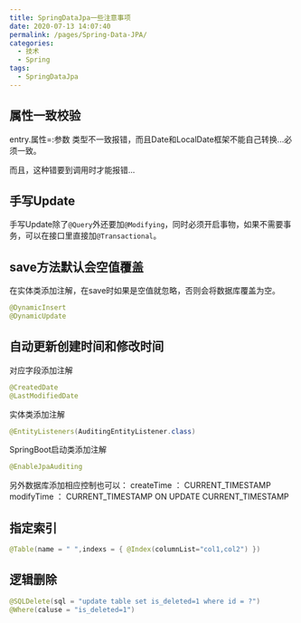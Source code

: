 ```yaml
---
title: SpringDataJpa一些注意事项
date: 2020-07-13 14:07:40
permalink: /pages/Spring-Data-JPA/
categories: 
  - 技术
  - Spring
tags: 
  - SpringDataJpa
---
```

<!-- more -->
## 属性一致校验
entry.属性=:参数 类型不一致报错，而且Date和LocalDate框架不能自己转换...必须一致。

而且，这种错要到调用时才能报错...

## 手写Update
手写Update除了``@Query``外还要加``@Modifying``，同时必须开启事物，如果不需要事务，可以在接口里直接加```@Transactional```。

## save方法默认会空值覆盖
在实体类添加注解，在save时如果是空值就忽略，否则会将数据库覆盖为空。
```java
@DynamicInsert
@DynamicUpdate
```

## 自动更新创建时间和修改时间
对应字段添加注解
```java
@CreatedDate
@LastModifiedDate
```
实体类添加注解
```java
@EntityListeners(AuditingEntityListener.class)
```
SpringBoot启动类添加注解
```java
@EnableJpaAuditing
```
另外数据库添加相应控制也可以：
createTime ： CURRENT_TIMESTAMP
modifyTime ： CURRENT_TIMESTAMP ON UPDATE CURRENT_TIMESTAMP

## 指定索引
```java
@Table(name = " ",indexs = { @Index(columnList="col1,col2") })
```

## 逻辑删除
```java
@SQLDelete(sql = "update table set is_deleted=1 where id = ?")
@Where(caluse = "is_deleted=1")
```